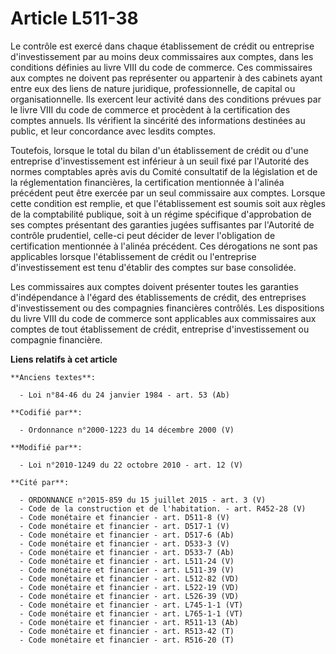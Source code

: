 # Article L511-38

Le contrôle est exercé dans chaque établissement de crédit ou entreprise d'investissement par au moins deux commissaires aux
comptes, dans les conditions définies au livre VIII du code de commerce. Ces commissaires aux comptes ne doivent pas
représenter ou appartenir à des cabinets ayant entre eux des liens de nature juridique, professionnelle, de capital ou
organisationnelle. Ils exercent leur activité dans des conditions prévues par le livre VIII du code de commerce et procèdent
à la certification des comptes annuels. Ils vérifient la sincérité des informations destinées au public, et leur concordance
avec lesdits comptes.

Toutefois, lorsque le total du bilan d'un établissement de crédit ou d'une entreprise d'investissement est inférieur à un
seuil fixé par l'Autorité des normes comptables après avis du Comité consultatif de la législation et de la réglementation
financières, la certification mentionnée à l'alinéa précédent peut être exercée par un seul commissaire aux comptes. Lorsque
cette condition est remplie, et que l'établissement est soumis soit aux règles de la comptabilité publique, soit à un régime
spécifique d'approbation de ses comptes présentant des garanties jugées suffisantes par l'Autorité de contrôle prudentiel,
celle-ci peut décider de lever l'obligation de certification mentionnée à l'alinéa précédent. Ces dérogations ne sont pas
applicables lorsque l'établissement de crédit ou l'entreprise d'investissement est tenu d'établir des comptes sur base
consolidée.

Les commissaires aux comptes doivent présenter toutes les garanties d'indépendance à l'égard des établissements de crédit,
des entreprises d'investissement ou des compagnies financières contrôlés. Les dispositions du livre VIII du code de commerce
sont applicables aux commissaires aux comptes de tout établissement de crédit, entreprise d'investissement ou compagnie
financière.

**Liens relatifs à cet article**

	**Anciens textes**:

	  - Loi n°84-46 du 24 janvier 1984 - art. 53 (Ab)

	**Codifié par**:

	  - Ordonnance n°2000-1223 du 14 décembre 2000 (V)

	**Modifié par**:

	  - Loi n°2010-1249 du 22 octobre 2010 - art. 12 (V)

	**Cité par**:

	  - ORDONNANCE n°2015-859 du 15 juillet 2015 - art. 3 (V)
	  - Code de la construction et de l'habitation. - art. R452-28 (V)
	  - Code monétaire et financier - art. D511-8 (V)
	  - Code monétaire et financier - art. D517-1 (V)
	  - Code monétaire et financier - art. D517-6 (Ab)
	  - Code monétaire et financier - art. D533-3 (V)
	  - Code monétaire et financier - art. D533-7 (Ab)
	  - Code monétaire et financier - art. L511-24 (V)
	  - Code monétaire et financier - art. L511-39 (V)
	  - Code monétaire et financier - art. L512-82 (VD)
	  - Code monétaire et financier - art. L522-19 (VD)
	  - Code monétaire et financier - art. L526-39 (VD)
	  - Code monétaire et financier - art. L745-1-1 (VT)
	  - Code monétaire et financier - art. L765-1-1 (VT)
	  - Code monétaire et financier - art. R511-13 (Ab)
	  - Code monétaire et financier - art. R513-42 (T)
	  - Code monétaire et financier - art. R516-20 (T)
